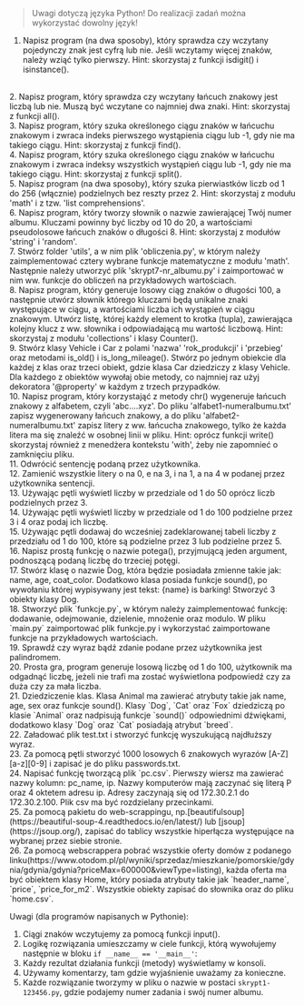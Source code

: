 > Uwagi dotyczą języka Python!
> Do realizacji zadań można wykorzystać dowolny język!


1. Napisz program (na dwa sposoby), który sprawdza czy wczytany pojedynczy znak jest cyfrą lub nie.
   Jeśli wczytamy więcej znaków, należy wziąć tylko pierwszy.
   Hint: skorzystaj z funkcji isdigit() i isinstance().  
<br>
2. Napisz program, który sprawdza czy wczytany łańcuch znakowy jest liczbą lub nie. 
   Muszą być wczytane co najmniej dwa znaki.
   Hint: skorzystaj z funkcji all().  
<br>   
3. Napisz program, który szuka określonego ciągu znaków w łańcuchu znakowym i zwraca indeks pierwszego wystąpienia ciągu lub -1, gdy nie ma takiego ciągu.
   Hint: skorzystaj z funkcji find().  
<br>
4. Napisz program, który szuka określonego ciągu znaków w łańcuchu znakowym i zwraca indeksy wszystkich wystąpień ciągu lub -1, gdy nie ma takiego ciągu.
   Hint: skorzystaj z funkcji split().  
<br>
5. Napisz program (na dwa sposoby), który szuka pierwiastków liczb od 1 do 256 (włącznie) podzielnych bez reszty przez 2.
   Hint: skorzystaj z modułu 'math' i z tzw. 'list comprehensions'.	  
<br>
6. Napisz program, który tworzy słownik o nazwie zawierającej Twój numer albumu.
   Kluczami powinny być liczby od 10 do 20, a wartościami pseudolosowe łańcuch znaków o długości 8.
   Hint: skorzystaj z modułów 'string' i 'random'.  
<br>
7. Stwórz folder 'utils', a w nim plik 'obliczenia.py', w którym należy zaimplementować cztery wybrane funkcje matematyczne z modułu 'math'. 
   Następnie należy utworzyć plik 'skrypt7-nr_albumu.py' i zaimportować w nim ww. funkcje do obliczeń na przykładowych wartościach.  
 <br>  
8. Napisz program, który generuje losowy ciąg znaków o długości 100, a następnie utwórz słownik którego kluczami będą unikalne znaki występujące w ciągu,
   a wartościami liczba ich wystąpień w ciągu znakowym. Utwórz listę, której każdy element to krotka (tupla), zawierająca kolejny klucz z ww. słownika i odpowiadającą mu wartość liczbową.  
   Hint: skorzystaj z modułu 'collections' i klasy Counter().  
 <br>  
9. Stwórz klasy Vehicle i Car z polami 'nazwa' 'rok_produkcji' i 'przebieg' oraz metodami is_old() i is_long_mileage().
   Stwórz po jednym obiekcie dla każdej z klas oraz trzeci obiekt, gdzie klasa Car dziedziczy z klasy Vehicle.
   Dla każdego z obiektów wywołaj obie metody, co najmniej raz użyj dekoratora '@property' w każdym z trzech przypadków.  
 <br>  
10. Napisz program, który korzystająć z metody chr() wygeneruje łańcuch znakowy z alfabetem, czyli 'abc....xyz'. 
    Do pliku 'alfabet1-numeralbumu.txt' zapisz wygenerowany łańcuch znakowy, a do pliku 'alfabet2-numeralbumu.txt' zapisz litery z ww. łańcucha znakowego, 
    tylko że każda litera ma się znaleźć w osobnej linii w pliku.
    Hint: oprócz funkcji write() skorzystaj również z menedżera kontekstu 'with', żeby nie zapomnieć o zamknięciu pliku.  
<br>
11. Odwrócić sentencję podaną przez użytkownika.  
<br>
12. Zamienić wszystkie litery o na 0, e na 3, i na 1, a na 4 w podanej przez użytkownika sentencji.  
<br>
13. Używając pętli wyświetl liczby w przedziale od 1 do 50 oprócz liczb podzielnych przez 3.  
<br>
14. Używając pętli wyświetl liczby w przedziale od 1 do 100  podzielne przez 3 i 4 oraz podaj ich liczbę.  
<br>
15. Używając pętli dodawaj do wcześniej zadeklarowanej tabeli liczby z przedziału od 1 do 100, które są podzielne przez 3 lub podzielne przez 5.  
<br>
16. Napisz prostą funkcję o nazwie potega(), przyjmującą jeden argument, podnoszącą podaną liczbę do trzeciej potęgi.  
<br>
17. Stwórz klasę o nazwie Dog, która będzie posiadała zmienne takie jak: name, age, coat_color. Dodatkowo klasa posiada funkcje sound(), po wywołaniu której wypisywany jest tekst: {name} is barking! Stworzyć 3 obiekty klasy Dog.  
<br>
18. Stworzyć plik `funkcje.py`, w którym należy zaimplementować funkcję: dodawanie, odejmowanie, dzielenie, mnożenie oraz modulo. W pliku `main.py` zaimportować plik funkcje.py i wykorzystać zaimportowane funkcje na przykładowych wartościach.  
<br>
19. Sprawdź czy wyraz bądź zdanie podane przez użytkownika jest palindromem.  
<br>
20. Prosta gra, program generuje losową liczbę od 1 do 100, użytkownik ma odgadnąć liczbę, jeżeli nie trafi ma zostać wyświetlona podpowiedź czy za duża czy za mała liczba.  
<br>
21. Dziedziczenie klas. Klasa Animal ma zawierać atrybuty takie jak name, age, sex oraz funkcje sound(). Klasy `Dog`, `Cat` oraz `Fox` dziedziczą po klasie `Animal` oraz nadpisują funkcje `sound()` odpowiednimi dźwiękami, dodatkowo klasy `Dog` oraz `Cat` posiadają atrybut `breed`.  
<br>
22. Załadować plik test.txt i stworzyć funkcję wyszukującą najdłuższy wyraz.  
<br>
23. Za pomocą pętli stworzyć 1000 losowych 6 znakowych wyrazów [A-Z][a-z][0-9] i zapisać je do pliku passwords.txt.  
<br>
24. Napisać funkcję tworzącą plik `pc.csv`. Pierwszy wiersz ma zawierać nazwy kolumn: pc_name, ip. Nazwy komputerów mają zaczynać się literą P oraz 4 oktetem adresu ip. Adresy zaczynają się od 172.30.2.1 do 172.30.2.100. Plik csv ma być rozdzielany przecinkami.  
<br>
25. Za pomocą pakietu do web-scrappingu, np.[beautifulsoup](https://beautiful-soup-4.readthedocs.io/en/latest/) lub [jsoup](https://jsoup.org/), zapisać do tablicy wszystkie hiperłącza występujące na wybranej przez siebie stronie.  
<br>
26. Za pomocą webscrappera pobrać wszystkie oferty domów z podanego linku(https://www.otodom.pl/pl/wyniki/sprzedaz/mieszkanie/pomorskie/gdynia/gdynia/gdynia?priceMax=600000&viewType=listing), każda oferta ma być obiektem klasy Home, który posiada atrybuty takie jak `header_name`, `price`, `price_for_m2`. Wszystkie obiekty zapisać do słownika oraz do pliku `home.csv`.  
<br>

Uwagi (dla programów napisanych w Pythonie):
1. Ciągi znaków wczytujemy za pomocą funkcji input().
2. Logikę rozwiązania umieszczamy w ciele funkcji, którą wywołujemy następnie w bloku `if __name__ == '__main__'`:
3. Każdy rezultat działania funkcji (metody) wyświetlamy w konsoli.
4. Używamy komentarzy, tam gdzie wyjaśnienie uważamy za konieczne.
5. Każde rozwiązanie tworzymy w pliku o nazwie w postaci `skrypt1-123456.py`, gdzie podajemy numer zadania i swój numer albumu.
